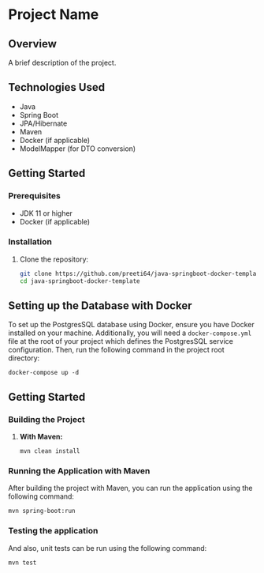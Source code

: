# Project Name

## Overview

A brief description of the project.

## Technologies Used

- Java
- Spring Boot
- JPA/Hibernate
- Maven
- Docker (if applicable)
- ModelMapper (for DTO conversion)

## Getting Started

### Prerequisites

- JDK 11 or higher
- Docker (if applicable)

### Installation

1. Clone the repository:
   ```bash
   git clone https://github.com/preeti64/java-springboot-docker-template.git
   cd java-springboot-docker-template

## Setting up the Database with Docker

To set up the PostgresSQL database using Docker, ensure you have Docker installed on your machine. Additionally, you will need a `docker-compose.yml` file at the root of your project which defines the PostgresSQL service configuration. Then, run the following command in the project root directory:

```shell
docker-compose up -d
```
## Getting Started

### Building the Project
1. **With Maven:**
   ```shell
   mvn clean install

### Running the Application with Maven

After building the project with Maven, you can run the application using the following command:

   ```shell
mvn spring-boot:run
```

### Testing the application
And also, unit tests can be run using the following command:

```shell
mvn test
```
